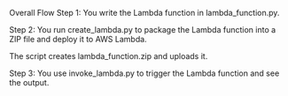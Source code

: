 Overall Flow
Step 1: You write the Lambda function in lambda_function.py.

Step 2: You run create_lambda.py to package the Lambda function into a ZIP file and deploy it to AWS Lambda.

The script creates lambda_function.zip and uploads it.

Step 3: You use invoke_lambda.py to trigger the Lambda function and see the output.
